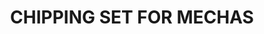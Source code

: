 ---
layout: product
title: "CHIPPING SET FOR MECHAS"
price: "N/A" 
desc: "Set za weathering"
img_path: "/assets/img/A.MIG-7428.jpg"
brand: "AMMO"
available: false
special_offer: false
new: false
soon: false
cat: "060000"
subcat: "060800"
subsubcat: "00"
sifra: "A.MIG-7428"
---